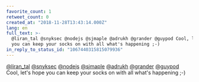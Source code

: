 ```yaml
---
favorite_count: 1
retweet_count: 0
created_at: "2018-11-28T13:43:14.000Z"
lang: en
full_text: >-
  @liran_tal @snyksec @nodejs @sjmaple @adrukh @grander @guypod Cool, let's hope
  you can keep your socks on with all what's happening ;-)
in_reply_to_status_id: "1067440315815079936"
---
```


[@liran_tal](https://twitter.com/liran_tal)
[@snyksec](https://twitter.com/snyksec) [@nodejs](https://twitter.com/nodejs)
[@sjmaple](https://twitter.com/sjmaple) [@adrukh](https://twitter.com/adrukh)
[@grander](https://twitter.com/grander) [@guypod](https://twitter.com/guypod)
Cool, let's hope you can keep your socks on with all what's happening ;-)
